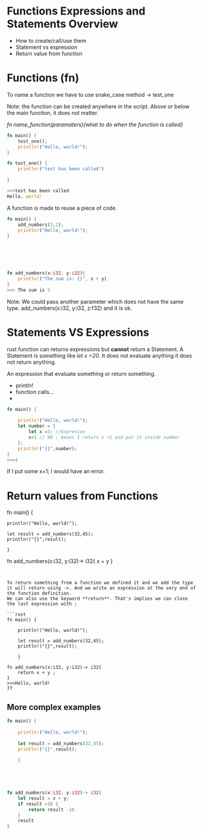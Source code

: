 # Functions Expressions and Statements Overview

- How to create/call/use them
- Statement vs expression
- Return value from function


# Functions (fn)
To name a function we have to use snake_case method -> test_one

Note: the function can be created anywhere in the script. Above or below the main function, it does not matter.

_fn name_function(paramaters){what to do when the function is called}_

```rust
fn main() {
    test_one();
    println!("Hello, world!");
}

fn test_one() {
    println!("test has been called")

}

>>>test has been called
Hello, world!
```

A function is made to reuse a piece of code.

```rust
fn main() {
    add_numbers(3,2);
    println!("Hello, world!");
}






fn add_numbers(x:i32, y:i32){
    println!("The sum is: {}", x + y)
}
>>> The sum is 5
```

Note: We could pass another parameter which does not have the same type.
add_numbers(x:i32, y:i32, z:f32) and it is ok.


# Statements VS Expressions
rust function can returns expressions but **cannot** return a Statement.
A Statement is something like _let x =20_. It does not evaluate anything it does not return anything.

An expression that evaluate something or return  something.
- println!
- function calls...
- 

```rust
fn main() {
    
    println!("Hello, world!");
    let number = {
        let x =3; //Expresion
        x+1 // NO ; means I return x +1 and put it inside number
    };
    println!("{}",number);
}
>>>4
```
If I put some x+1; I would have an error.


# Return values from Functions


fn main() {
    
    println!("Hello, world!");
   
    let result = add_numbers(32,45);
    println!("{}",result);
       
    }
    
fn add_numbers(x:i32, y:i32)-> i32{
    x + y 
}
```


To return something from a function we defined it and we add the type it will return using ->. And we write an expression at the very end of the function definition.
We can also use the keyword **return**. That's implies we can close the last expression with ;

```rust
fn main() {
    
    println!("Hello, world!");
   
    let result = add_numbers(32,45);
    println!("{}",result);
       
    }
    
fn add_numbers(x:i32, y:i32)-> i32{
    return x + y ;
}
>>>Hello, world!
77
```

## More complex examples

```rust
fn main() {
    
    println!("Hello, world!");
   
    let result = add_numbers(32,45);
    println!("{}",result);
       
    }
    




fn add_numbers(x:i32, y:i32)-> i32{
    let result = x + y;
    if result >10 {
        return result -10
    }
    result 
}
```
